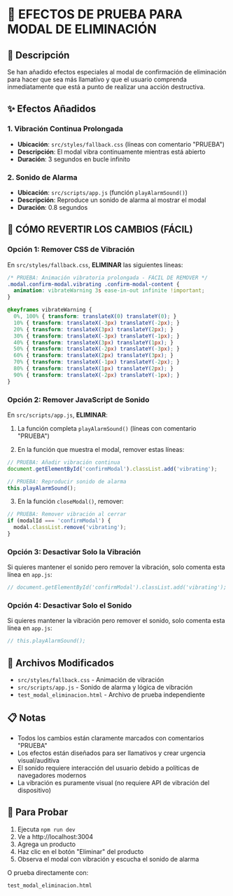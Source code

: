 # 🧪 EFECTOS DE PRUEBA PARA MODAL DE ELIMINACIÓN

## 📝 Descripción
Se han añadido efectos especiales al modal de confirmación de eliminación para hacer que sea más llamativo y que el usuario comprenda inmediatamente que está a punto de realizar una acción destructiva.

## ✨ Efectos Añadidos

### 1. Vibración Continua Prolongada
- **Ubicación**: `src/styles/fallback.css` (líneas con comentario "PRUEBA")
- **Descripción**: El modal vibra continuamente mientras está abierto
- **Duración**: 3 segundos en bucle infinito

### 2. Sonido de Alarma
- **Ubicación**: `src/scripts/app.js` (función `playAlarmSound()`)
- **Descripción**: Reproduce un sonido de alarma al mostrar el modal
- **Duración**: 0.8 segundos

## 🔄 CÓMO REVERTIR LOS CAMBIOS (FÁCIL)

### Opción 1: Remover CSS de Vibración
En `src/styles/fallback.css`, **ELIMINAR** las siguientes líneas:
```css
/* PRUEBA: Animación vibratoria prolongada - FÁCIL DE REMOVER */
.modal.confirm-modal.vibrating .confirm-modal-content {
  animation: vibrateWarning 3s ease-in-out infinite !important;
}

@keyframes vibrateWarning {
  0%, 100% { transform: translateX(0) translateY(0); }
  10% { transform: translateX(-3px) translateY(-2px); }
  20% { transform: translateX(3px) translateY(2px); }
  30% { transform: translateX(-3px) translateY(-1px); }
  40% { transform: translateX(3px) translateY(1px); }
  50% { transform: translateX(-2px) translateY(-3px); }
  60% { transform: translateX(2px) translateY(3px); }
  70% { transform: translateX(-1px) translateY(-2px); }
  80% { transform: translateX(1px) translateY(2px); }
  90% { transform: translateX(-2px) translateY(-1px); }
}
```

### Opción 2: Remover JavaScript de Sonido
En `src/scripts/app.js`, **ELIMINAR**:

1. La función completa `playAlarmSound()` (líneas con comentario "PRUEBA")

2. En la función que muestra el modal, remover estas líneas:
```javascript
// PRUEBA: Añadir vibración continua
document.getElementById('confirmModal').classList.add('vibrating');

// PRUEBA: Reproducir sonido de alarma
this.playAlarmSound();
```

3. En la función `closeModal()`, remover:
```javascript
// PRUEBA: Remover vibración al cerrar
if (modalId === 'confirmModal') {
  modal.classList.remove('vibrating');
}
```

### Opción 3: Desactivar Solo la Vibración
Si quieres mantener el sonido pero remover la vibración, solo comenta esta línea en `app.js`:
```javascript
// document.getElementById('confirmModal').classList.add('vibrating');
```

### Opción 4: Desactivar Solo el Sonido
Si quieres mantener la vibración pero remover el sonido, solo comenta esta línea en `app.js`:
```javascript
// this.playAlarmSound();
```

## 🎯 Archivos Modificados
- `src/styles/fallback.css` - Animación de vibración
- `src/scripts/app.js` - Sonido de alarma y lógica de vibración
- `test_modal_eliminacion.html` - Archivo de prueba independiente

## 📋 Notas
- Todos los cambios están claramente marcados con comentarios "PRUEBA"
- Los efectos están diseñados para ser llamativos y crear urgencia visual/auditiva
- El sonido requiere interacción del usuario debido a políticas de navegadores modernos
- La vibración es puramente visual (no requiere API de vibración del dispositivo)

## 🚀 Para Probar
1. Ejecuta `npm run dev`
2. Ve a http://localhost:3004
3. Agrega un producto
4. Haz clic en el botón "Eliminar" del producto
5. Observa el modal con vibración y escucha el sonido de alarma

O prueba directamente con:
```
test_modal_eliminacion.html
```
